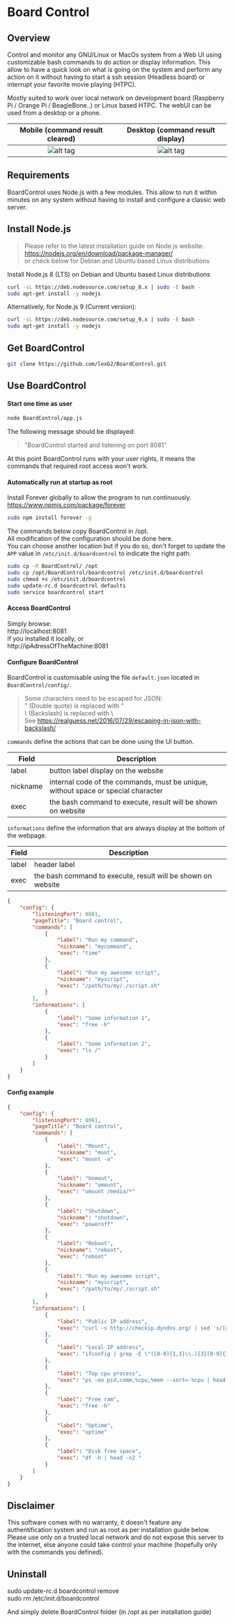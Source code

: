 # Board Control

## Overview

Control and monitor any GNU/Linux or MacOs system from a Web UI using customizable bash commands to do action or display information. This allow to have a quick look on what is going on the system and perform any action on it without having to start a ssh session (Headless board) or interrupt your favorite movie playing (HTPC).

Mostly suited to work over local network on development board (Raspberry Pi / Orange Pi / BeagleBone..) or Linux based HTPC. The webUI can be used from a desktop or a phone.  

Mobile (command result cleared) |  Desktop (command result display)
:-------------------------:|:-------------------------:
![alt tag](screenshot/UI_mobile.png "Desktop view of the UI")  |   ![alt tag](screenshot/UI_desktop.png "Desktop view of the UI") 

## Requirements

BoardControl uses Node.js with a few modules. This allow to run it within minutes on any system without having to install and configure a classic web server.

## Install Node.js

> Please refer to the latest installation guide on Node.js website:  
> https://nodejs.org/en/download/package-manager/  
> or check below for Debian and Ubuntu based Linux distributions

Install Node.js 8 (LTS) on Debian and Ubuntu based Linux distributions

```bash
curl -sL https://deb.nodesource.com/setup_8.x | sudo -E bash -
sudo apt-get install -y nodejs
```

Alternatively, for Node.js 9 (Current version):

```bash
curl -sL https://deb.nodesource.com/setup_9.x | sudo -E bash -
sudo apt-get install -y nodejs
```

## Get BoardControl

```bash
git clone https://github.com/lexb2/BoardControl.git
```

## Use BoardControl

#### Start one time as user

```bash
node BoardControl/app.js
```

The following message should be displayed:

> "BoardControl started and listening on port 8081"

At this point BoardControl runs with your user rights, it means the commands that required root access won't work.

#### Automatically run at startup as root

Install Forever globally to allow the program to run continuously.
https://www.npmjs.com/package/forever

```bash
sudo npm install forever -g
```

The commands below copy BoardControl in /opt.  
All modification of the configuration should be done here.  
You can choose another location but if you do so, don't forget to update the `APP` value in `/etc/init.d/boardcontrol` to indicate the right path.

```bash
sudo cp -R BoardControl/ /opt
sudo cp /opt/BoardControl/boardcontrol /etc/init.d/boardcontrol
sudo chmod +x /etc/init.d/boardcontrol
sudo update-rc.d boardcontrol defaults
sudo service boardcontrol start
```

#### Access BoardControl

Simply browse:  
http://localhost:8081  
if you installed it locally,
or   
http://ipAdressOfTheMachine:8081


#### Configure BoardControl

BoardControl is customisable using the file `default.json`
located in `BoardControl/config/`.


> Some characters need to be escaped for JSON:  
> " (Double quote) is replaced with \"  
> \ (Backslash) is replaced with \\  
> See https://realguess.net/2016/07/29/escaping-in-json-with-backslash/

`commands` define the actions that can be done using the UI button.

Field | Description
--- | --- 
label | button label display on the website
nickname | internal code of the commands, must be unique, without space or special character
exec | the bash command to execute, result will be shown on website

`informations` define the information that are always display at the bottom of the webpage.

Field | Description
--- | --- 
label | header label
exec | the bash command to execute, result will be shown on website

```json
{
    "config": {
        "listeningPort": 8081,
        "pageTitle": "Board control",
        "commands": [
            {
                "label": "Run my command",
                "nickname": "mycommand",
                "exec": "time"
            },
            {
                "label": "Run my awesome script",
                "nickname": "myscript",
                "exec": "/path/to/my/./script.sh"
            }
        ],
        "informations": [
            {
                "label": "Some information 1",
                "exec": "free -h"
            },
            {
                "label": "Some information 2",
                "exec": "ls /"
            }
        ]
    }
}
```

#### Config example

```json
{
    "config": {
        "listeningPort": 8081,
        "pageTitle": "Board control",
        "commands": [
            {
                "label": "Mount",
                "nickname": "mont",
                "exec": "mount -a"
            },
            {
                "label": "Unmout",
                "nickname": "umount",
                "exec": "umount /media/*"
            },
            {
                "label": "Shutdown",
                "nickname": "shutdown",
                "exec": "poweroff"
            },
            {
                "label": "Reboot",
                "nickname": "reboot",
                "exec": "reboot"
            },
            {
                "label": "Run my awesome script",
                "nickname": "myscript",
                "exec": "/path/to/my/./script.sh"
            }
        ],
        "informations": [
            {
                "label": "Public IP address",
                "exec": "curl -s http://checkip.dyndns.org/ | sed 's/[a-zA-Z<>/ :]//g'"
            },
            {
                "label": "Local IP address",
                "exec": "ifconfig | grep -E \"([0-9]{1,3}\\.){3}[0-9]{1,3}\" | grep -v 127.0.0.1 | awk '{ print $2 }' | cut -f2 -d: | head -n1"
            },
            {
                "label": "Top cpu process",
                "exec": "ps -eo pid,comm,%cpu,%mem --sort=-%cpu | head -n 5"
            },
            {
                "label": "Free ram",
                "exec": "free -h"
            },
            {
                "label": "Uptime",
                "exec": "uptime"
            },
            {
                "label": "Disk free space",
                "exec": "df -h | head -n2 "
            }
        ]
    }
}
```

## Disclaimer
This software comes with no warranty, it doesn't feature any authentification system and run as root as per installation guide below. Please use only on a trusted local network and do not expose this server to the internet, else anyone could take control your machine (hopefully only with the commands you defined).

## Uninstall

sudo update-rc.d boardcontrol remove  
sudo rm /etc/init.d/boardcontrol

And simply delete BoardControl folder (in /opt as per installation guide)